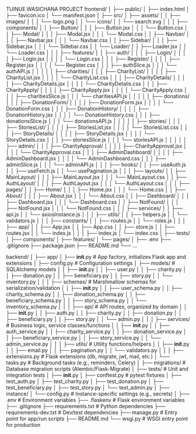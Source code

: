 TUINUE WASICHANA PROJECT
frontend/
│
├── public/
│   ├── index.html
│   ├── favicon.ico
│   └── manifest.json
│
├── src/
│   ├── assets/
│   │   ├── images/
│   │   │   └── logo.png
│   │   └── icons/
│   │       └── search.svg
│   │
│   ├── components/
│   │   ├── Button/
│   │   │   ├── Button.jsx
│   │   │   └── Button.css
│   │   ├── Modal/
│   │   │   ├── Modal.jsx
│   │   │   └── Modal.css
│   │   ├── Navbar/
│   │   │   ├── Navbar.jsx
│   │   │   └── Navbar.css
│   │   ├── Sidebar/
│   │   │   ├── Sidebar.jsx
│   │   │   └── Sidebar.css
│   │   └── Loader/
│   │       ├── Loader.jsx
│   │       └── Loader.css
│   │
│   ├── features/
│   │   ├── auth/
│   │   │   ├── Login/
│   │   │   │   ├── Login.jsx
│   │   │   │   └── Login.css
│   │   │   ├── Register/
│   │   │   │   ├── Register.jsx
│   │   │   │   └── Register.css
│   │   │   ├── authSlice.js
│   │   │   └── authAPI.js
│   │   │
│   │   ├── charities/
│   │   │   ├── CharityList/
│   │   │   │   ├── CharityList.jsx
│   │   │   │   └── CharityList.css
│   │   │   ├── CharityDetails/
│   │   │   │   ├── CharityDetails.jsx
│   │   │   │   └── CharityDetails.css
│   │   │   ├── CharityApply/
│   │   │   │   ├── CharityApply.jsx
│   │   │   │   └── CharityApply.css
│   │   │   ├── charitiesSlice.js
│   │   │   └── charitiesAPI.js
│   │   │
│   │   ├── donations/
│   │   │   ├── DonationForm/
│   │   │   │   ├── DonationForm.jsx
│   │   │   │   └── DonationForm.css
│   │   │   ├── DonationHistory/
│   │   │   │   ├── DonationHistory.jsx
│   │   │   │   └── DonationHistory.css
│   │   │   ├── donationsSlice.js
│   │   │   └── donationsAPI.js
│   │   │
│   │   ├── stories/
│   │   │   ├── StoriesList/
│   │   │   │   ├── StoriesList.jsx
│   │   │   │   └── StoriesList.css
│   │   │   ├── StoryDetails/
│   │   │   │   ├── StoryDetails.jsx
│   │   │   │   └── StoryDetails.css
│   │   │   ├── storiesSlice.js
│   │   │   └── storiesAPI.js
│   │   │
│   │   ├── admin/
│   │   │   ├── CharityApproval/
│   │   │   │   ├── CharityApproval.jsx
│   │   │   │   └── CharityApproval.css
│   │   │   ├── AdminDashboard/
│   │   │   │   ├── AdminDashboard.jsx
│   │   │   │   └── AdminDashboard.css
│   │   │   ├── adminSlice.js
│   │   │   └── adminAPI.js
│   │
│   ├── hooks/
│   │   ├── useAuth.js
│   │   ├── useFetch.js
│   │   └── usePagination.js
│   │
│   ├── layouts/
│   │   ├── MainLayout/
│   │   │   ├── MainLayout.jsx
│   │   │   └── MainLayout.css
│   │   ├── AuthLayout/
│   │   │   ├── AuthLayout.jsx
│   │   │   └── AuthLayout.css
│   │
│   ├── pages/
│   │   ├── Home/
│   │   │   ├── Home.jsx
│   │   │   └── Home.css
│   │   ├── About/
│   │   │   ├── About.jsx
│   │   │   └── About.css
│   │   ├── Dashboard/
│   │   │   ├── Dashboard.jsx
│   │   │   └── Dashboard.css
│   │   ├── NotFound/
│   │   │   ├── NotFound.jsx
│   │   │   └── NotFound.css
│   │
│   ├── services/
│   │   ├── api.js
│   │   └── axiosInstance.js
│   │
│   ├── utils/
│   │   ├── helpers.js
│   │   └── validators.js
│   │
│   ├── constants/
│   │   ├── routes.js
│   │   └── roles.js
│   │
│   ├── app/
│   │   ├── App.jsx
│   │   ├── App.css
│   │   ├── store.js
│   │   ├── routes.jsx
│   │   └── index.js
│   │
│   ├── index.js
│   └── index.css
│
├── tests/
│   ├── components/
│   ├── features/
│   └── pages/
│
├── .env
├── .gitignore
├── package.json
├── README.md
└── ...


backend/
│
├── app/
│   ├── __init__.py                # App factory, initializes Flask app and extensions
│   ├── config.py                  # Configuration settings
│   ├── models/                    # SQLAlchemy models
│   │   ├── __init__.py
│   │   ├── user.py
│   │   ├── charity.py
│   │   ├── donation.py
│   │   ├── beneficiary.py
│   │   ├── story.py
│   │   └── inventory.py
│   │
│   ├── schemas/                   # Marshmallow schemas for serialization/validation
│   │   ├── __init__.py
│   │   ├── user_schema.py
│   │   ├── charity_schema.py
│   │   ├── donation_schema.py
│   │   ├── beneficiary_schema.py
│   │   ├── story_schema.py
│   │   └── inventory_schema.py
│   │
│   ├── api/                       # API routes, organized by domain
│   │   ├── __init__.py
│   │   ├── auth.py
│   │   ├── charity.py
│   │   ├── donation.py
│   │   ├── beneficiary.py
│   │   ├── story.py
│   │   └── admin.py
│   │
│   ├── services/                  # Business logic, service classes/functions
│   │   ├── __init__.py
│   │   ├── auth_service.py
│   │   ├── charity_service.py
│   │   ├── donation_service.py
│   │   ├── beneficiary_service.py
│   │   ├── story_service.py
│   │   └── admin_service.py
│   │
│   ├── utils/                     # Utility functions/helpers
│   │   ├── __init__.py
│   │   ├── email.py
│   │   ├── pagination.py
│   │   └── validators.py
│   │
│   ├── extensions.py              # Flask extensions (db, migrate, jwt, mail, etc.)
│   └── tasks.py                   # Background tasks (e.g., reminders, Celery)
│
├── migrations/                    # Database migration scripts (Alembic/Flask-Migrate)
│
├── tests/                         # Unit and integration tests
│   ├── __init__.py
│   ├── conftest.py                # pytest fixtures
│   ├── test_auth.py
│   ├── test_charity.py
│   ├── test_donation.py
│   ├── test_beneficiary.py
│   ├── test_story.py
│   └── test_admin.py
│
├── instance/
│   └── config.py                  # Instance-specific settings (e.g., secrets)
│
├── .env                           # Environment variables
├── .flaskenv                      # Flask environment variables
├── .gitignore
├── requirements.txt               # Python dependencies
├── requirements-dev.txt           # Dev/test dependencies
├── manage.py                      # Entry point for app/run scripts
├── README.md
└── wsgi.py                        # WSGI entry point for production
